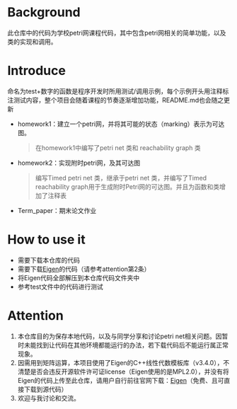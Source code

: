 # Background

此仓库中的代码为学校petri网课程代码，其中包含petri网相关的简单功能，以及类的实现和调用。

# Introduce

命名为test+数字的函数是程序开发时所用测试/调用示例，每个示例开头用注释标注测试内容，整个项目会随着课程的节奏逐渐增加功能，README.md也会随之更新

* homework1：建立一个petri网，并将其可能的状态（marking）表示为可达图。

  > 在homework1中编写了petri net 类和 reachability graph 类
  
* homework2：实现附时petri网，及其可达图

  > 编写Timed petri net 类，继承于petri net 类，并编写了Timed reachability graph用于生成附时Petri网的可达图。并且为函数和类增加了注释表
  >
* Term_paper：期末论文作业
# How to use it
* 需要下载本仓库的代码
* 需要下载[Eigen](https://eigen.tuxfamily.org/index.php?title=Main_Page)的代码（请参考attention第2条）
* 将Eigen代码全部解压到本仓库代码文件夹中
* 参考test文件中的代码进行测试

# Attention

1. 本仓库目的为保存本地代码，以及与同学分享和讨论petri net相关问题。因暂时未能找到让代码在其他环境都能运行的办法，若下载代码后不能运行属正常现象。
2. 因需用到矩阵运算，本项目使用了Eigen的C++线性代数模板库（v3.4.0），不清楚是否会违反开源软件许可证license（Eigen使用的是MPL2.0），并没有将Eigen的代码上传至此仓库，请用户自行前往官网下载：[Eigen](https://eigen.tuxfamily.org/index.php?title=Main_Page)（免费、且可直接下载到源代码）
3. 欢迎与我讨论和交流。